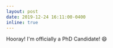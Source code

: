 ```yaml
---
layout: post
date: 2019-12-24 16:11:00-0400
inline: true
---
```

Hooray! I'm officially a PhD Candidate! :smile:
